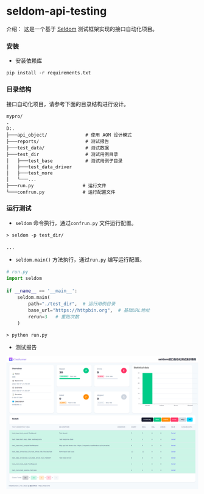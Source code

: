 # seldom-api-testing

介绍： 这是一个基于 [Seldom](https://github.com/SeldomQA/seldom) 测试框架实现的接口自动化项目。

### 安装

* 安装依赖库

```shell
pip install -r requirements.txt
```

### 目录结构

接口自动化项目，请参考下面的目录结构进行设计。 

```shell
mypro/
.
D:.
├───api_object/              # 使用 AOM 设计模式
├───reports/                 # 测试报告
├───test_data/               # 测试数据
├───test_dir                 # 测试用例目录
│   ├───test_base            # 测试用例子目录
│   ├───test_data_driver
│   ├───test_more
│   └───...
├───run.py                  # 运行文件
└───confrun.py              # 运行配置文件
```

### 运行测试

* `seldom` 命令执行，通过`confrun.py` 文件运行配置。

```shell
> seldom -p test_dir/

...
````

* `seldom.main()` 方法执行，通过`run.py` 编写运行配置。

```python
# run.py
import seldom

if __name__ == '__main__':
    seldom.main(
        path="./test_dir",  # 运行用例目录
        base_url="https://httpbin.org",  # 基础URL地址
        rerun=3   # 重跑次数
    )
````

```shell
> python run.py
```

* 测试报告

![](./report.png)

